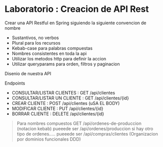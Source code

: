 # Laboratorio : Creacion de API Rest

Crear una API Restful en Spring siguiendo la siguiente convencion de nombre

* Sustantivos, no verbos
* Plural para los recursos
* Kebab-case para palabras compuestas
* Nombres consistentes en toda la api
* Utilizar los metodos http para definir la accion
* Utilizar queryparams para orden, filtros y paginacion

Disenio de nuestra API

Endpoints

* CONSULTAR/LISTAR CLIENTES       :     GET    /api/clientes
* CONSULTAR/LISTAR  UN CLIENTE    :     GET    /api/clientes/{id}
* CREAR CLIENTE                   :     POST   /api/clientes          (uSA EL BODY)
* MODIFICAR CLIENTE               :     PUT    /api/clientes/{id}    
* BORRAR CLIENTE                  :     DELETE /api/clientes/{id}

> Para nombres compuestos
> GET /api/ordenes-de-produccion (notacion kebab)
> pueeede ser /api/ordenes/produccion si hay otro tipo de ordenes.....
> pueeede ser /api/compras/clientes  (Organizacion por dominios funcionales DDD)

